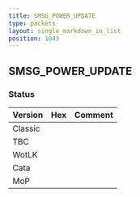 ```yaml
---
title: SMSG_POWER_UPDATE
type: packets
layout: single_markdown_in_list
position: 1043
---
```


## SMSG_POWER_UPDATE

### Status

Version | Hex | Comment
---------- | ---------- | ----------
Classic |  |
TBC |  |
WotLK |  |
Cata |  |
MoP |  |